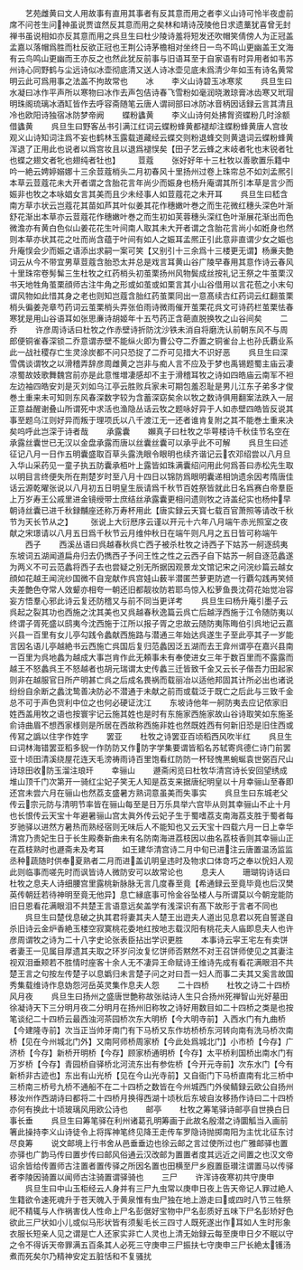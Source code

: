 <!-- { "loadSidebar": true } -->
　　艺苑雌黄曰文人用故事有直用其事者有反其意而用之者李义山诗可怜半夜虚前席不问苍生问神虽说贾谊然反其意而用之矣林和靖诗茂陵他日求遗藳犹喜曾无封禅书虽说相如亦反其意而用之呉旦生曰杜少陵诗羞将短发还吹帽笑倩傍人为正冠盖孟嘉以落帽爲胜而杜反欲正冠也王荆公诗茅檐相对坐终日一鸟不鸣山更幽盖王文海有云鸟鸣山更幽而王亦反之也然此犹反前事与旧语耳至于自家语有时异用者如韦苏州诗心同野鹤与尘远诗似冰壶彻底清又送人诗冰壶见底未爲清少年如玉有诗名黄常明云此可爲用事之法盖不拘故常也
　　冰
　　李义山诗碧玉冰寒浆
　　呉旦生曰水凝曰冰作平声所以寒物曰冰作去声包佶诗春飞雪粉如毫润晓潄琼膏冰齿寒又玳瑁明珠阁琉璃冰酒缸皆作去呼容斋随笔云唐人谓祠部曰冰防冰音柄因话録云言其清且冷也欧阳诗独宿冰防梦帝阙
　　蝶粉蠭黄
　　李义山诗何处拂胷资蝶粉几时涂额借蠭黄
　　呉旦生曰野客丛书引满江红词云蝶粉蜂黄都褪却注蝶粉蜂黄唐人宫妆观义山诗知词注爲不妄也鹤林玉露载道藏经云蝶交则粉退蜂交则黄退词云蝶粉蜂黄浑退了正用此也说者以爲宫妆且以退爲褪悮矣【田子艺云蜂之末岐者牝也末锐者牡也蝶之翅文者牝也翅纯者牡也】
　　荳蔻
　　张好好年十三杜牧以善歌置乐籍中吟一絶云娉婷嫋娜十三余荳蔻梢头二月初春风十里扬州过卷上珠帘总不如刘孟熈引本草云荳蔻花未大开者谓之含胎花言年尚少而娠身也杨升庵谓其所引本草是言少而娠非也牧之本咏娼女言其美而且少未经事人如荳蔻花之未开耳
　　呉旦生曰嵇含南方草朩状云岂蔻花其苗如芦其叶似姜其花作穗嫩叶巻之而生花微红穗头深色叶渐舒花渐出本草亦云荳蔻花作穗嫩叶巻之而生初如芙蓉穗头深红色叶渐展花渐出而色微澹亦有黄白色似山姜花花生叶间南人取其未大开者谓之含胎花言尚小如姙身也然则本草亦状其花之吐而尚含蕴于叶间有如人之娠耳孟熈正引此意非直谓少女之娠也升庵悮会少而娠之语添出求嗣一案可笑【又别引十三余爲十三楼更无谓】杨亷夫艶词云从今不带宜男草荳蔻含胎恐太并总是戏言耳黄山谷广陵早春用其意作诗云春风十里珠帘卷髣髴三生杜牧之红药梢头初茧栗扬州风物鬓成丝按礼记王祭之牛茧栗汉书天地牲角茧栗顔师古注牛角之形或如茧或如栗言其小山谷借用以言花苞之小末句谓风物如此惜其身之老也则知岂蔻含胎红药茧栗同出一意髙续古红药词云红翻茧栗梢头徧姜尧章芍药词云茧栗梢头弄张伯雨诗微雨催开茧栗花呉文可诗药栏茧栗怯春寒犹是用山谷语耳如张思亷诗胡姬年十五芍药正含葩直脱换牧之山谷间矣
　　二乔
　　许彦周诗话曰杜牧之作赤壁诗折防沈沙铁未消自将磨洗认前朝东风不与周郎便铜雀春深锁二乔意谓赤壁不能纵火即为曹公夺二乔置之铜雀台上也孙氏覇业系此一战社稷存亡生灵涂炭都不问只恐捉了二乔可见措大不识好恶
　　呉旦生曰深雪偶谈谓牧之以滑稽弄辞彦周雌黄之岂非与痴人言不应及于梦也禹锡题蜀主庙云凄凉蜀故妓歌舞魏宫前亦是此意惟増凄感却不主于滑稽耳牧之诗如四皓庙云南军不袒左边袖四皓安刘是灭刘如乌江亭云胜败兵家未可期包羞忍耻是男儿江东子弟多才俊巻土重来未可知则东风春深数字较为含蓄深窈矣余以牧之数诗俱用翻案法跌入一层正意益醒谢叠山所谓死中求活也渔隐丛话云牧之题咏好异于人如赤壁四皓皆反说其事至题乌江则好异而叛于理项氏以八千渡江无一还者谁肯复附之其不能巻土重来决矣呜呼此岂深于诗者哉
　　承露囊
　　嬾真子曰杜牧之华萼楼诗千秋佳节名空在承露丝囊世已无汉以金盘承露而唐以丝囊丝囊可以承乎此不可解
　　呉旦生曰述征记八月一日作五明囊盛取百草头露洗眼令眼明也续齐谐记云农邓绍尝以八月旦入华山采药见一童子执五防囊承栢叶上露皆如珠满囊绍问用此何爲荅曰赤松先生取以明目言终便失所在荆楚岁时至八月十四日以锦防爲眼明囊递相饷遗余因考隋唐佳话云源乾曜张说以八月初五日明皇生辰请爲千秋节百姓祭皆就此日名爲赛白帝羣臣上万岁寿王公戚里进金镜绶带士庶结丝承露囊更相问遗则牧之诗盖纪实也杨仲早朝诗丝囊已进千秋録黼座还称万寿杯用此【唐实録云天寳七载百官萧照等请改千秋节为天长节从之】
　　张说上大衍厯序云谨以开元十六年八月端午赤光照室之夜献之宋璟请以八月五日爲千秋节云月维仲秋日在端午则凡月之五日皆可称端午
　　西子
　　西溪丛语曰呉越春秋呉亡西子被杀杜牧之诗西子下姑苏一舸逐鸱夷东坡词五湖闻道扁舟归去仍擕西子予问王性之性之云西子自下姑苏一舸自逐范蠡遂为两义不可云范蠡将西子去也尝疑之别无所据因观景龙文馆记宋之问浣纱篇云越女顔如花越王闻浣纱国微不自宠献作呉宫娃山薮半潜匿苎萝更防遮一行覇勾践再笑倾夫差艶色夺常人效颦亦相夸一朝还旧都靓妆防若耶鸟惊入松萝鱼畏沈荷花始觉冶容妄方悟羣心邪此诗云复还防稽又与前不同当更详考
　　呉旦生曰杨升庵引墨子云呉起之裂其功也西施之沈其美也又呉越春秋逸篇云呉亡后越浮西施于江令随防夷以终谓子胥死盛以鸱夷今沈西施于江所以报子胥之忠故云随防夷陈晦伯引呉地记云嘉兴县一百里有女儿亭勾践令蠡献西施路与潜通三年始达呉遂生子至此亭其子一岁能言因名语儿亭越絶书云西施亡呉国后复归范蠡因泛五湖而去王弇州谓亭在嘉兴县南一百里为呉地蠡为越成大事岂肯作此无頼事未有奉使进女三年于数百里而不露露而越王不怒蠡呉王不怒越者也胡元瑞谓太史传蠡三迁皆致千金又云长子偕吾力田起家则非在越服官日所产明甚亡呉之后成名畏祸而载丽冶以适他邦固其计所必出也诸说纷纷自余断之蠡沈鸷善决防必不潜通于未献之前而或载泛于既亡之后此与三致千金总不可于声色货利中位之也何必硬证沈江
　　东坡诗他年一舸防夷去应记侬家旧姓西盖用牧之语也按寰宇记云施其姓也是时有东施家西施家故山谷诗取笑如东施圣俞诗曲眉不想西家様则是所居在西故称西施非姓也然既姓西有何新旧恐是旧住西或传冩之譌以住字作姓字
　　罢亚
　　杜牧之诗罢亚百顷稻西风吹半红
　　呉旦生曰词林海错罢亚稻多貎一作防防又作防字学集要谓皆稻名苏轼寄呉德仁诗门前罢亚十顷田清溪绕屋花连天毛滂祷雨诗百里饱看红防防一杯轻愧黒蜿蜒袁世弼百尺山诗琼田收防玉溜注琅玕
　　幸骊山
　　遯斋闲览曰杜牧华清宫诗长安回望绣成堆山顶千门次第开一骑红尘妃子笑无人知是荔支来据唐纪明皇以十月幸骊山至春即还宫未尝六月在骊山也然荔支盛暑方熟词意虽美而失事实
　　呉旦生曰东城老父传云宗元防与清明节率皆在骊山每至是日万乐具举六宫毕从则其幸骊山不止十月也长恨传云天宝十年避暑骊山宫太眞外传云妃子生于蜀嗜荔支南海荔支胜于蜀者每岁驰驿以进然方暑热而熟经宿则无味后人不能知也又云天宝十四载六月一日上幸华清宫乃贵妃生日于长生殿奏新曲未有名防南海进荔枝因以曲名荔枝香则其幸骊山正在荔枝熟时也遯斋未及考耳
　　如王建华清宫诗二月中旬已进注云唐置温汤监监丞种蔬随时供奉夏熟者二月而进盖讥明皇违时及物求口体竒巧之奉以恱妇人观此则临事而嗟先时而讽皆诗人微防安可以故常论也
　　息夫人
　　珊瑚钩诗话曰杜牧之息夫人诗细腰宫里露桃新脉脉无言几度春至竟【希通録云至竟毕竟也后汉樊英传朝廷若待神明至竟无他异】息亡縁底事可怜金谷坠楼人与所谓莫以今朝宠能防旧日恩看花满眼泪不共楚王言语意远矣盖学有浅深识有髙下故形于言者不同也
　　呉旦生曰楚伐息破之执其君将妻其夫人楚王出逰夫人道出见息君以死自誓遂自杀旧诗云金炉香絶玉楼空寂寞桃花委地红按地志载汉阳有桃花夫人庙即息夫人也许彦周谓牧之诗为二十八字史论张表臣拈出学识更胜
　　本事诗云寜王宅左有卖饼者妻王一见属目厚遗其夫取之环岁问汝复忆饼师否黙然不对王召饼师使见之其妻注视双泪垂颊若不胜情时座客十余人无不凄异王命赋诗王维诗先成有看花满眼泪不共楚王言之句按左传楚子以息嬀归未言楚子问之对曰吾一妇人而事二夫其又奚言故国秀集载维诗作息妫怨河岳英灵集作息夫人怨
　　二十四桥
　　杜牧之诗二十四桥风月夜
　　呉旦生曰扬州之盛唐世艶称故张祜诗人生只合扬州死禅智山光好墓田徐凝诗天下三分明月夜二分明月在扬州旧称牧之诗好用数目如二十四桥之类是也按笔谈纪二十四桥云最西浊河茶园桥次东大明桥【今大明寺前】入西水门有九曲桥【今建隆寺前】次当正当帅牙南门有下马桥又东作坊桥桥东河转向南有洗马桥次南桥【见在今州城北门外】又南阿师桥周家桥【今此处爲城北门】小市桥【今存】广济桥【今存】新桥开明桥【今存】顾家桥通明桥【今存】太平桥利国桥出南水门有万岁桥【今存】青园桥自驿桥北河流东出有参佐桥【今开元寺前】次东水门【今有新桥非古迹也】东出有山光桥【见在今山光寺前】又自衙门下马桥直南有北三桥中三桥南三桥号九桥不通船不在二十四桥之数皆在今州城西门外侯鲭録云欧公自扬州移汝州作西湖诗曰都将二十四桥月换得西湖十顷秋后东坡自汝移扬作诗曰二十四桥亦何有换此十顷玻璃风用欧公诗也
　　邮亭
　　杜牧之筹笔驿诗邮亭自世换白日事长垂
　　呉旦生曰筹笔驿在利州诸葛孔明筹画于此故名殷潜之诗圜觚当入画前箸此操持李义山诗徒令上将挥神笔终见降王走传车罗隐诗抛掷南阳为主忧北征东讨尽良筹
　　说文邮境上行书舍从邑垂垂边也徐云邮之言过使所过也广雅邮驿也置亦驿也广韵马传曰置步传曰邮风俗通云汉改邮为置置者度其远近之间置之也汉文帝诏余皆给传置师古注置者置传驿之所因名置也田横至尸乡廐置臣瓉注谓置马以传驿者李陵因骑置以闻师古注骑置谓驿骑也
　　三尸
　　许浑诗夜寒初共守庚申
　　呉旦生曰中山玉柜经云人身并有三尸九虫常以庚申日夜上告天帝记人罪过絶人生籍欲令速死魂升于苍天魄入于黄泉惟有虫尸独在地上游走曰或四时八节三牲祭祀不精辄与人作祸害伐人性命上尸名彭倨好宝物中尸名彭质好五味下尸名彭矫好色欲此三尸状如小儿或似马形状皆有须髪毛长三四寸人既死遂出作耳如人生时形象衣服长短亲人见之谓是亡人还家实非亡人灵也上清无始録云每至庚申日夕不眠以守之令不得诉天帝罪满五百条其人必死三守庚申三尸振扶七守庚申三尸长絶太镬汤煮而死矣尔乃精神安定五脏恬和不复骚扰
